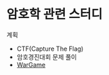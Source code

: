 암호학 관련 스터디
=================

계획
+ CTF(Capture The Flag)
+ 암호경진대회 문제 풀이
+ [WarGame](http://pwnable.kr/play.php)
